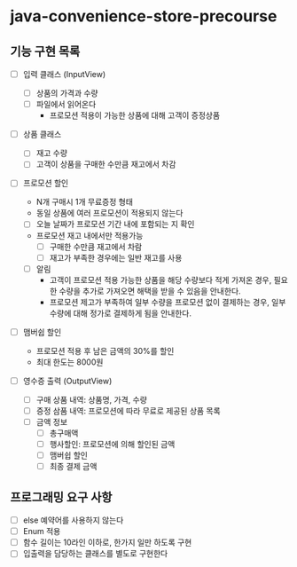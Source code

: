 # java-convenience-store-precourse

## 기능 구현 목록 
-[ ] 입력 클래스 (InputView)
  - [ ] 상품의 가격과 수량
  - [ ] 파일에서 읽어온다
    - 프로모션 적용이 가능한 상품에 대해 고객이 증정상품

- [ ] 상품 클래스
  - [ ] 재고 수량
  - [ ] 고객이 상품을 구매한 수만큼 재고에서 차감

- [ ] 프로모션 할인
  - N개 구매시 1개 무료증정 형태
  - 동일 상품에 여러 프로모션이 적용되지 않는다
  - [ ] 오늘 날짜가 프로모션 기간 내에 포함되는 지 확인
  - 프로모션 재고 내에서만 적용가능 
    - [ ] 구매한 수만큼 재고에서 차람
    - [ ] 재고가 부족한 경우에는 일반 재고를 사용
  - [ ] 알림
    - 고객이 프로모션 적용 가능한 상품을 해당 수량보다 적게 가져온 경우,
        필요한 수량을 추가로 가져오면 해택을 받을 수 있음을 안내한다.
    - 프로모션 제고가 부족하여 일부 수량을 프로모션 없이 결제하는 경우, 
    일부 수량에 대해 정가로 결제하게 됨을 안내한다.
  
- [ ] 맴버쉽 할인
  - 프로모션 적용 후 남은 금액의 30%를 할인
  - 최대 한도는 8000원 
  
- [ ] 영수증 출력 (OutputView)
  - [ ] 구매 상품 내역: 상품명, 가격, 수량
  - [ ] 증정 삼품 내역: 프로모션에 따라 무료로 제공된 상품 목록 
  - [ ] 금액 정보
    - [ ] 총구매액
    - [ ] 행사할인: 프로모션에 의해 할인된 금액
    - [ ] 맴버쉽 할인 
    - [ ] 최종 결제 금액

## 프로그래밍 요구 사항
- [ ] else 예약어를 사용하지 않는다
- [ ] Enum 적용
- [ ] 함수 길이는 10라인 이하로, 한가지 일만 하도록 구현
- [ ] 입출력을 담당하는 클래스를 별도로 구현한다 